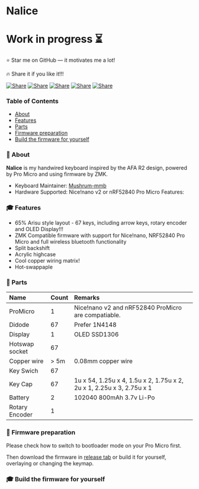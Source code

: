 # Nalice
# Work in progress ⏳

⭐ Star me on GitHub — it motivates me a lot!

🔥 Share it if you like it!!!

[![Share](https://img.shields.io/badge/share-000000?logo=x&logoColor=white)](https://x.com/intent/tweet?text=Check%20out%20this%20project%20on%20GitHub:%20https://github.com/Abblix/Oidc.Server%20%23OpenIDConnect%20%23Security%20%23Authentication)
[![Share](https://img.shields.io/badge/share-1877F2?logo=facebook&logoColor=white)](https://www.facebook.com/sharer/sharer.php?u=https://github.com/Abblix/Oidc.Server)
[![Share](https://img.shields.io/badge/share-0A66C2?logo=linkedin&logoColor=white)](https://www.linkedin.com/sharing/share-offsite/?url=https://github.com/Abblix/Oidc.Server)
[![Share](https://img.shields.io/badge/share-FF4500?logo=reddit&logoColor=white)](https://www.reddit.com/submit?title=Check%20out%20this%20project%20on%20GitHub:%20https://github.com/Abblix/Oidc.Server)
[![Share](https://img.shields.io/badge/share-0088CC?logo=telegram&logoColor=white)](https://t.me/share/url?url=https://github.com/Abblix/Oidc.Server&text=Check%20out%20this%20project%20on%20GitHub)

### Table of Contents
- [About](#-about)
- [Features](#-features)
- [Parts](#-parts)
- [Firmware preparation](#-firmware-preparation)
- [Build the firmware for yourself](#-build-the-firmware-for-yourself)


### 🚀 About

**Nalice** is my handwired keyboard inspired by the AFA R2 design, powered by Pro Micro and using firmware by ZMK. 

* Keyboard Maintainer: [Mushrum-mmb](https://github.com/Mushrum-mmb/)
* Hardware Supported: Nice!nano v2 or nRF52840 Pro Micro
Features:

### 🎓 Features
* 65% Arisu style layout - 67 keys, including arrow keys, rotary encoder and OLED Display!!!
* ZMK Compatible firmware with support for Nice!nano, NRF52840 Pro Micro and full wireless bluetooth functionality
* Split backshift
* Acrylic highcase
* Cool copper wiring matrix!
* Hot-swappaple

### 📝 Parts

| Name | Count | Remarks |
|:-|:-|:-|
| ProMicro              | 1      | Nice!nano v2 and nRF52840 ProMicro are compatiable. |
| Didode                | 67     | Prefer 1N4148 |
| Display               | 1      | OLED SSD1306  |
| Hotswap socket        | 67     |               |
| Copper wire           | > 5m   | 0.08mm copper wire|
| Key Swich             | 67     |  |
| Key Cap               | 67     | 1u x 54, 1.25u x 4, 1.5u x 2, 1.75u x 2, 2u x 1, 2.25u x 3, 2.75u x 1|
| Battery               | 2      | 102040 800mAh 3.7v Li-Po |
| Rotary Encoder        | 1      |  |

### 🔨 Firmware preparation 

Please check how to switch to bootloader mode on your Pro Micro first.

Then download the firmware in [release tab](https://github.com/Mushrum-mmb/Nalice/releases) or build it for yourself, overlaying or changing the keymap.

### 🎓 Build the firmware for yourself

